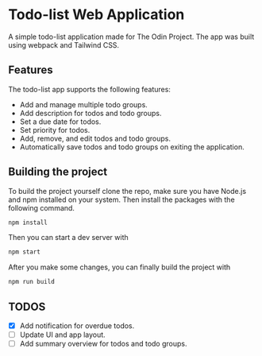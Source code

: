 # Todo-list Web Application

A simple todo-list application made for The Odin Project. The app was built using webpack and Tailwind CSS.

## Features

The todo-list app supports the following features:

- Add and manage multiple todo groups.
- Add description for todos and todo groups.
- Set a due date for todos.
- Set priority for todos.
- Add, remove, and edit todos and todo groups.
- Automatically save todos and todo groups on exiting the application.

## Building the project

To build the project yourself clone the repo, make sure you have Node.js and npm installed on your system. Then install the packages with the following command.

```bash
npm install
```

Then you can start a dev server with

```bash
npm start
```

After you make some changes, you can finally build the project with

```bash
npm run build
```

## TODOS

- [x] Add notification for overdue todos.
- [ ] Update UI and app layout.
- [ ] Add summary overview for todos and todo groups.
